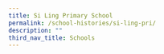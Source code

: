 ```yaml
---
title: Si Ling Primary School
permalink: /school-histories/si-ling-pri/
description: ""
third_nav_title: Schools
---
```



